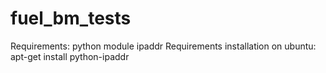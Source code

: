 fuel_bm_tests
=============
Requirements:
	python module ipaddr
Requirements installation on ubuntu:
	apt-get install python-ipaddr

